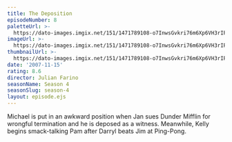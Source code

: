 ```yaml
---
title: The Deposition
episodeNumber: 8
paletteUrl: >-
  https://dato-images.imgix.net/151/1471789108-o7InwsGvkri76m6Xp6VH3rIPqQ6.jpg?auto=enhance&ch=DPR%2CWidth&palette=json
imageUrl: >-
  https://dato-images.imgix.net/151/1471789108-o7InwsGvkri76m6Xp6VH3rIPqQ6.jpg?auto=compress%2Cformat&ch=DPR%2CWidth&w=500
thumbnailUrl: >-
  https://dato-images.imgix.net/151/1471789108-o7InwsGvkri76m6Xp6VH3rIPqQ6.jpg?auto=enhance&ch=DPR%2CWidth&fit=crop&fm=jpg&h=280&w=500
date: '2007-11-15'
rating: 8.6
director: Julian Farino
seasonName: Season 4
seasonSlug: season-4
layout: episode.ejs
---
```


Michael is put in an awkward position when Jan sues Dunder Mifflin for wrongful termination and he is deposed as a witness. Meanwhile, Kelly begins smack-talking Pam after Darryl beats Jim at Ping-Pong.